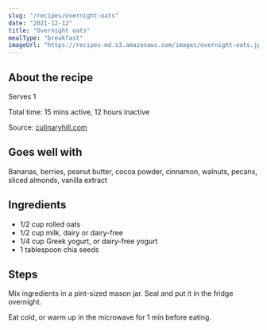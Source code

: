 ```yaml
---
slug: "/recipes/overnight-oats"
date: "2021-12-12"
title: "Overnight oats"
mealType: "breakfast"
imageUrl: "https://recipes-md.s3.amazonaws.com/images/overnight-oats.jpeg"
---
```


## About the recipe

Serves 1

Total time: 15 mins active, 12 hours inactive

Source: [culinaryhill.com](https://www.culinaryhill.com/turkey-meatballs/)

## Goes well with

Bananas, berries, peanut butter, cocoa powder, cinnamon, walnuts, pecans, sliced almonds, vanilla extract

## Ingredients

- 1/2 cup rolled oats
- 1/2 cup milk, dairy or dairy-free
- 1/4 cup Greek yogurt, or dairy-free yogurt
- 1 tablespoon chia seeds

## Steps

Mix ingredients in a pint-sized mason jar. Seal and put it in the fridge overnight.

Eat cold, or warm up in the microwave for 1 min before eating.
